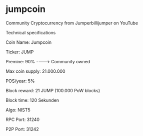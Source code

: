 # jumpcoin
Community Cryptocurrency from Jumperbillijumper on YouTube

Technical specifications

Coin Name: Jumpcoin

Ticker: JUMP

Premine: 90% ----> Community owned

Max coin supply: 21.000.000

POS/year: 5%

Block reward: 21 JUMP (100.000 PoW blocks)

Block time: 120 Sekunden

Algo: NIST5

RPC Port: 31240

P2P Port: 31242
